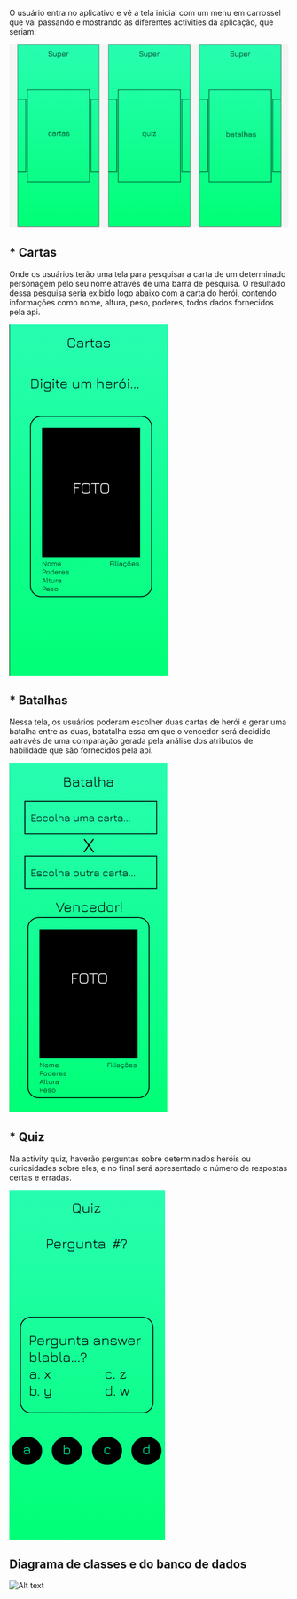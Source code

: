 O usuário entra no aplicativo e vê a tela inicial com um menu em carrossel que vai passando e mostrando as diferentes activities da aplicação, que seriam: 

![Alt text](https://github.com/levibergamascki/API-HERO/blob/main/inicio.png?raw=true "Inicio")
## * Cartas
Onde os usuários terão uma tela para pesquisar a carta de um determinado personagem pelo seu nome através de uma barra de pesquisa. O resultado dessa pesquisa seria exibido logo abaixo com a carta do herói, contendo informações como nome, altura, peso, poderes, todos dados fornecidos pela api.

![Alt text](https://github.com/levibergamascki/API-HERO/blob/main/tela_cartas.png?raw=true "Cartas")

## * Batalhas
Nessa tela, os usuários poderam escolher duas cartas de herói e gerar uma batalha entre as duas, batatalha essa em que o vencedor será decidido aatravés de uma comparação gerada pela análise dos atributos de habilidade que são fornecidos pela api.

![Alt text](https://github.com/levibergamascki/API-HERO/blob/main/tela_batalhas.png?raw=true "Batalhas")

## * Quiz
Na activity quiz, haverão perguntas sobre determinados heróis ou curiosidades sobre eles, e no final será apresentado o número de respostas certas e erradas.

![Alt text](https://github.com/levibergamascki/API-HERO/blob/main/tela_quiz.png?raw=true "Quiz")

              
## Diagrama de classes e do banco de dados

![Alt text](https://github.com/levibergamascki/API-HERO/blob/main/diagramas.png?raw=true "Diagramas")
